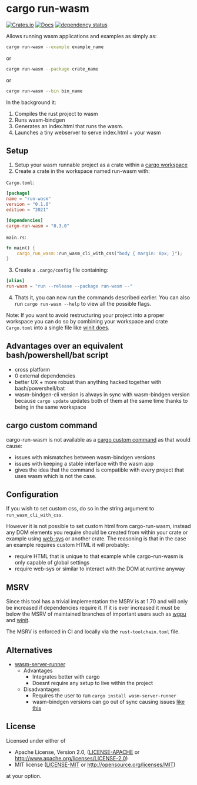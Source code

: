 # cargo run-wasm

[![Crates.io](https://img.shields.io/crates/v/cargo-run-wasm.svg)](https://crates.io/crates/cargo-run-wasm)
[![Docs](https://docs.rs/cargo-run-wasm/badge.svg)](https://docs.rs/cargo-run-wasm)
[![dependency status](https://deps.rs/repo/github/rukai/cargo-run-wasm/status.svg)](https://deps.rs/repo/github/rukai/cargo-run-wasm)

Allows running wasm applications and examples as simply as:

```bash
cargo run-wasm --example example_name
```

or

```bash
cargo run-wasm --package crate_name
```

or

```bash
cargo run-wasm --bin bin_name
```

In the background it:

1. Compiles the rust project to wasm
2. Runs wasm-bindgen
3. Generates an index.html that runs the wasm.
4. Launches a tiny webserver to serve index.html + your wasm

## Setup

1. Setup your wasm runnable project as a crate within a [cargo workspace](https://doc.rust-lang.org/book/ch14-03-cargo-workspaces.html)
2. Create a crate in the workspace named run-wasm with:

`Cargo.toml`:

```toml
[package]
name = "run-wasm"
version = "0.1.0"
edition = "2021"

[dependencies]
cargo-run-wasm = "0.3.0"
```

`main.rs`:

```rust
fn main() {
    cargo_run_wasm::run_wasm_cli_with_css("body { margin: 0px; }");
}
```

3. Create a `.cargo/config` file containing:

```toml
[alias]
run-wasm = "run --release --package run-wasm --"
```

4. Thats it, you can now run the commands described earlier. You can also run `cargo run-wasm --help` to view all the possible flags.

Note: If you want to avoid restructuring your project into a proper workspace you can do so by combining your workspace and crate `Cargo.toml` into a single file like [winit does](https://github.com/rust-windowing/winit/blob/337d50779c299240f6e0a67ef3e852f1c971cf16/Cargo.toml#L315).

## Advantages over an equivalent bash/powershell/bat script

* cross platform
* 0 external dependencies
* better UX + more robust than anything hacked together with bash/powershell/bat
* wasm-bindgen-cli version is always in sync with wasm-bindgen version because `cargo update` updates both of them at the same time thanks to being in the same workspace

## cargo custom command

cargo-run-wasm is not available as a [cargo custom command](https://doc.rust-lang.org/book/ch14-05-extending-cargo.html) as that would cause:

* issues with mismatches between wasm-bindgen versions
* issues with keeping a stable interface with the wasm app
* gives the idea that the command is compatible with every project that uses wasm which is not the case.

## Configuration

If you wish to set custom css, do so in the string argument to `run_wasm_cli_with_css`.

However it is not possible to set custom html from cargo-run-wasm, instead any DOM elements you require should be created from within your crate or example using [web-sys](https://docs.rs/web-sys/latest/web_sys/struct.Document.html#method.create_element) or another crate.
The reasoning is that in the case an example requires custom HTML it will probably:

* require HTML that is unique to that example while cargo-run-wasm is only capable of global settings
* require web-sys or similar to interact with the DOM at runtime anyway

## MSRV

Since this tool has a trivial implementation the MSRV is at 1.70 and will only be increased if dependencies require it.
If it is ever increased it must be below the MSRV of maintained branches of important users such as [wgpu](https://github.com/gfx-rs/wgpu#msrv-policy) and [winit](https://github.com/rust-windowing/winit).

The MSRV is enforced in CI and locally via the `rust-toolchain.toml` file.

## Alternatives

* [wasm-server-runner](https://github.com/jakobhellermann/wasm-server-runner)
  * Advantages
    * Integrates better with cargo
    * Doesnt require any setup to live within the project
  * Disadvantages
    * Requires the user to run `cargo install wasm-server-runner`
    * wasm-bindgen versions can go out of sync causing issues [like this](https://github.com/jakobhellermann/wasm-server-runner/issues/2)

## License

Licensed under either of

* Apache License, Version 2.0, ([LICENSE-APACHE](LICENSE-APACHE) or <http://www.apache.org/licenses/LICENSE-2.0>)
* MIT license ([LICENSE-MIT](LICENSE-MIT) or <http://opensource.org/licenses/MIT>)

at your option.
